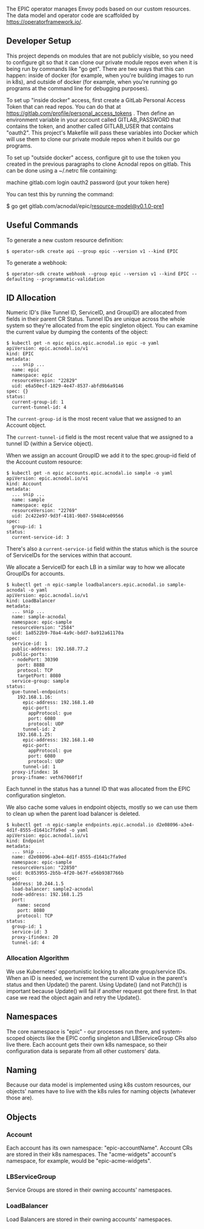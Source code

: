 The EPIC operator manages Envoy pods based on our custom resources. The
data model and operator code are scaffolded by
https://operatorframework.io/.

## Developer Setup

This project depends on modules that are not publicly visible, so you
need to configure git so that it can clone our private module repos
even when it is being run by commands like "go get". There are two
ways that this can happen: inside of docker (for example, when you're
building images to run in k8s), and outside of docker (for example,
when you're running go programs at the command line for debugging
purposes).

To set up "inside docker" access, first create a GitLab Personal
Access Token that can read repos. You can do that at
https://gitlab.com/profile/personal_access_tokens . Then define an
environment variable in your account called GITLAB_PASSWORD that
contains the token, and another called GITLAB_USER that contains
"oauth2". This project's Makefile will pass these variables into
Docker which will use them to clone our private module repos when it
builds our go programs.

To set up "outside docker" access, configure git to use the token you
created in the previous paragraphs to clone Acnodal repos on
gitlab. This can be done using a ~/.netrc file containing:

 machine gitlab.com login oauth2 password {put your token here}

You can test this by running the command:

 $ go get gitlab.com/acnodal/epic/resource-model@v0.1.0-pre1

## Useful Commands

To generate a new custom resource definition:
```
$ operator-sdk create api --group epic --version v1 --kind EPIC
```

To generate a webhook:
```
$ operator-sdk create webhook --group epic --version v1 --kind EPIC --defaulting --programmatic-validation
```

## ID Allocation

Numeric ID's (like Tunnel ID, ServiceID, and GroupID) are allocated
from fields in their parent CR Status. Tunnel IDs are unique across
the whole system so they're allocated from the epic singleton
object. You can examine the current value by dumping the contents of
the object:

```
$ kubectl get -n epic epics.epic.acnodal.io epic -o yaml
apiVersion: epic.acnodal.io/v1
kind: EPIC
metadata:
  ... snip ...
  name: epic
  namespace: epic
  resourceVersion: "22829"
  uid: e6a50ecf-1829-4e47-8537-abfd9b6a9146
spec: {}
status:
  current-group-id: 1
  current-tunnel-id: 4
```

The ```current-group-id``` is the most recent value that we assigned
to an Account object.

The ```current-tunnel-id``` field is the most recent value that we
assigned to a tunnel ID (within a Service object).

When we assign an account GroupID we add it to the spec.group-id
field of the Account custom resource:

```
$ kubectl get -n epic accounts.epic.acnodal.io sample -o yaml
apiVersion: epic.acnodal.io/v1
kind: Account
metadata:
  ... snip ...
  name: sample
  namespace: epic
  resourceVersion: "22769"
  uid: 2c422e97-9d3f-4181-9b07-59484ce09566
spec:
  group-id: 1
status:
  current-service-id: 3
```

There's also a ```current-service-id``` field within the status which
is the source of ServiceIDs for the services within that account.

We allocate a ServiceID for each LB in a similar way to how we
allocate GroupIDs for accounts.

```
$ kubectl get -n epic-sample loadbalancers.epic.acnodal.io sample-acnodal -o yaml
apiVersion: epic.acnodal.io/v1
kind: LoadBalancer
metadata:
  ... snip ...
  name: sample-acnodal
  namespace: epic-sample
  resourceVersion: "2584"
  uid: 1a8522b9-70a4-4a9c-bdd7-ba912a61170a
spec:
  service-id: 1
  public-address: 192.168.77.2
  public-ports:
  - nodePort: 30390
    port: 8888
    protocol: TCP
    targetPort: 8080
  service-group: sample
status:
  gue-tunnel-endpoints:
    192.168.1.16:
      epic-address: 192.168.1.40
      epic-port:
        appProtocol: gue
        port: 6080
        protocol: UDP
      tunnel-id: 2
    192.168.1.25:
      epic-address: 192.168.1.40
      epic-port:
        appProtocol: gue
        port: 6080
        protocol: UDP
      tunnel-id: 1
  proxy-ifindex: 16
  proxy-ifname: veth67060f1f
```

Each tunnel in the status has a tunnel ID that was allocated from the
EPIC configuration singleton.

We also cache some values in endpoint objects, mostly so we can use
them to clean up when the parent load balancer is deleted.

```
$ kubectl get -n epic-sample endpoints.epic.acnodal.io d2e08096-a3e4-4d1f-8555-d1641c7fa9ed -o yaml
apiVersion: epic.acnodal.io/v1
kind: Endpoint
metadata:
  ... snip ...
  name: d2e08096-a3e4-4d1f-8555-d1641c7fa9ed
  namespace: epic-sample
  resourceVersion: "22850"
  uid: 0c853955-2b5b-4f20-b67f-e56b9387766b
spec:
  address: 10.244.1.5
  load-balancer: sample2-acnodal
  node-address: 192.168.1.25
  port:
    name: second
    port: 8080
    protocol: TCP
status:
  group-id: 1
  service-id: 3
  proxy-ifindex: 20
  tunnel-id: 4
```

### Allocation Algorithm

We use Kubernetes' opportunistic locking to allocate group/service
IDs. When an ID is needed, we increment the current ID value in the
parent's status and then Update() the parent. Using Update() (and not
Patch()) is important because Update() will fail if another request
got there first. In that case we read the object again and retry the
Update().

## Namespaces
The core namespace is "epic" - our processes run there, and system-scoped objects like the EPIC config singleton and LBServiceGroup CRs also live there.
Each account gets their own k8s namespace, so their configuration data is separate from all other customers' data.

## Naming
Because our data model is implemented using k8s custom resources, our objects' names have to live with the k8s rules for naming objects (whatever those are).

## Objects

### Account
Each account has its own namespace: "epic-accountName".
Account CRs are stored in their k8s namespaces.
The "acme-widgets" account's namespace, for example, would be "epic-acme-widgets".

### LBServiceGroup
Service Groups are stored in their owning accounts' namespaces.

### LoadBalancer
Load Balancers are stored in their owning accounts' namespaces.
